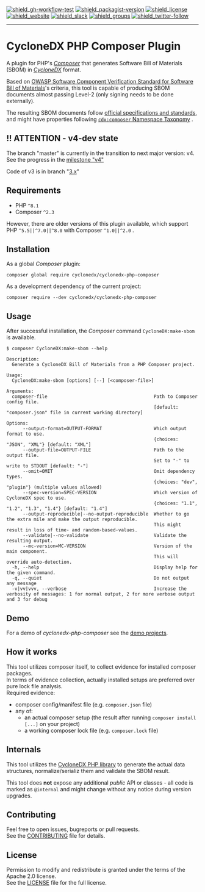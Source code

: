 [![shield_gh-workflow-test]][link_gh-workflow-test]
[![shield_packagist-version]][link_packagist]
[![shield_license]][license_file]  
[![shield_website]][link_website]
[![shield_slack]][link_slack]
[![shield_groups]][link_discussion]
[![shield_twitter-follow]][link_twitter]

----

# CycloneDX PHP Composer Plugin

A plugin for PHP's _[Composer](https://getcomposer.org/)_
that generates Software Bill of Materials (SBOM) in _[CycloneDX](https://cyclonedx.org/)_ format.

Based on [OWASP Software Component Verification Standard for Software Bill of Materials](https://scvs.owasp.org/scvs/v2-software-bill-of-materials/)'s
criteria, this tool is capable of producing SBOM documents almost passing Level-2 (only signing needs to be done externally).

The resulting SBOM documents follow [official specifications and standards](https://github.com/CycloneDX/specification),
and might have properties following [`cdx:composer` Namespace Taxonomy](https://github.com/CycloneDX/cyclonedx-property-taxonomy/blob/main/cdx/composer.md)
.

## !! ATTENTION - v4-dev state

The branch "master" is currently in the transition to next major version: v4.
See the progress in the [milestone "v4"](https://github.com/CycloneDX/cyclonedx-php-composer/milestone/5)

Code of v3 is in branch "[3.x](https://github.com/CycloneDX/cyclonedx-php-composer/tree/3.x)"

## Requirements

* PHP `^8.1`
* Composer `^2.3`

However, there are older versions of this plugin available, which
support PHP `^5.5||^7.0||^8.0`
with Composer `^1.0||^2.0`
.

## Installation

As a global _Composer_ plugin:

```shell
composer global require cyclonedx/cyclonedx-php-composer
```

As a development dependency of the current project:

```shell
composer require --dev cyclonedx/cyclonedx-php-composer
```

## Usage

After successful installation, the _Composer_ command `CycloneDX:make-sbom` is available.

```ShellSession
$ composer CycloneDX:make-sbom --help

Description:
  Generate a CycloneDX Bill of Materials from a PHP Composer project.

Usage:
  CycloneDX:make-sbom [options] [--] [<composer-file>]

Arguments:
  composer-file                                       Path to Composer config file.
                                                      [default: "composer.json" file in current working directory]

Options:
      --output-format=OUTPUT-FORMAT                   Which output format to use.
                                                      {choices: "JSON", "XML"} [default: "XML"]
      --output-file=OUTPUT-FILE                       Path to the output file.
                                                      Set to "-" to write to STDOUT [default: "-"]
      --omit=OMIT                                     Omit dependency types.
                                                      {choices: "dev", "plugin"} (multiple values allowed)
      --spec-version=SPEC-VERSION                     Which version of CycloneDX spec to use.
                                                      {choices: "1.1", "1.2", "1.3", "1.4"} [default: "1.4"]
      --output-reproducible|--no-output-reproducible  Whether to go the extra mile and make the output reproducible.
                                                      This might result in loss of time- and random-based-values.
      --validate|--no-validate                        Validate the resulting output.
      --mc-version=MC-VERSION                         Version of the main component.
                                                      This will override auto-detection.
  -h, --help                                          Display help for the given command.
  -q, --quiet                                         Do not output any message
  -v|vv|vvv, --verbose                                Increase the verbosity of messages: 1 for normal output, 2 for more verbose output and 3 for debug
```

## Demo

For a demo of _cyclonedx-php-composer_ see the [demo projects][demo_readme].

## How it works

This tool utilizes composer itself, to collect evidence for installed composer packages.  
In terms of evidence collection, actually installed setups are preferred over pure lock file analysis.  
Required evidence:

* composer config/manifest file (e.g. `composer.json` file)
* any of:
  * an actual composer setup (the result after running `composer install [...]` on your project)
  * a working composer lock file (e.g. `composer.lock` file)

## Internals

This tool utilizes the [CycloneDX PHP library][cyclonedx-php-library] to generate the actual data structures,
normalize/serializ them and validate the SBOM result.

This tool does **not** expose any additional _public_ API or classes - all code is marked as `@internal` and might change without any notice during version upgrades.

## Contributing

Feel free to open issues, bugreports or pull requests.  
See the [CONTRIBUTING][contributing_file] file for details.

## License

Permission to modify and redistribute is granted under the terms of the Apache 2.0 license.  
See the [LICENSE][license_file] file for the full license.

[license_file]: https://github.com/CycloneDX/cyclonedx-php-composer/blob/master/LICENSE
[contributing_file]: https://github.com/CycloneDX/cyclonedx-php-composer/blob/master/CONTRIBUTING.md
[demo_readme]: https://github.com/CycloneDX/cyclonedx-php-composer/blob/master/demo/README.md

[cyclonedx-php-library]: https://packagist.org/packages/cyclonedx/cyclonedx-library

[shield_gh-workflow-test]: https://img.shields.io/github/actions/workflow/status/CycloneDX/cyclonedx-php-composer/php.yml?branch=master&logo=GitHub&logoColor=white "build"
[shield_packagist-version]: https://img.shields.io/packagist/v/cyclonedx/cyclonedx-php-composer?logo=Packagist&logoColor=white "packagist"
[shield_license]: https://img.shields.io/github/license/CycloneDX/cyclonedx-php-composer?logo=open%20source%20initiative&logoColor=white "license"
[shield_website]: https://img.shields.io/badge/https://-cyclonedx.org-blue.svg "homepage"
[shield_slack]: https://img.shields.io/badge/slack-join-blue?logo=Slack&logoColor=white "slack join"
[shield_groups]: https://img.shields.io/badge/discussion-groups.io-blue.svg "groups discussion"
[shield_twitter-follow]: https://img.shields.io/badge/Twitter-follow-blue?logo=Twitter&logoColor=white "twitter follow"
[link_gh-workflow-test]: https://github.com/CycloneDX/cyclonedx-php-composer/actions/workflows/php.yml?query=branch%3Amaster
[link_packagist]: https://packagist.org/packages/cyclonedx/cyclonedx-php-composer
[link_website]: https://cyclonedx.org/
[link_slack]: https://cyclonedx.org/slack/invite
[link_discussion]: https://groups.io/g/CycloneDX
[link_twitter]: https://twitter.com/CycloneDX_Spec
